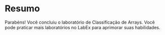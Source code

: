# Resumo

Parabéns! Você concluiu o laboratório de Classificação de Arrays. Você pode praticar mais laboratórios no LabEx para aprimorar suas habilidades.
